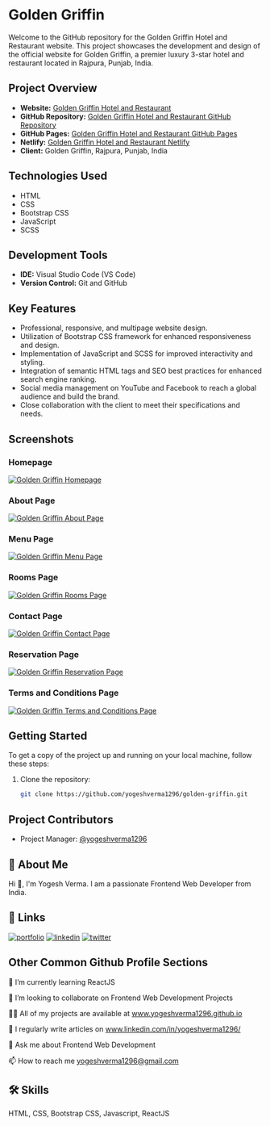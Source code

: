# Golden Griffin

Welcome to the GitHub repository for the Golden Griffin Hotel and Restaurant website. This project showcases the development and design of the official website for Golden Griffin, a premier luxury 3-star hotel and restaurant located in Rajpura, Punjab, India.

## Project Overview

- **Website:** [Golden Griffin Hotel and Restaurant](http://goldengriffin.in/)
- **GitHub Repository:** [Golden Griffin Hotel and Restaurant GitHub Repository](https://github.com/yogeshverma1296/goldengriffin)
- **GitHub Pages:** [Golden Griffin Hotel and Restaurant GitHub Pages](https://yogeshverma1296.github.io/goldengriffin)
- **Netlify:** [Golden Griffin Hotel and Restaurant Netlify](http://goldengriffin.netlify.app/)
- **Client:** Golden Griffin, Rajpura, Punjab, India

## Technologies Used

- HTML
- CSS
- Bootstrap CSS
- JavaScript
- SCSS

## Development Tools

- **IDE:** Visual Studio Code (VS Code)
- **Version Control:** Git and GitHub

## Key Features

- Professional, responsive, and multipage website design.
- Utilization of Bootstrap CSS framework for enhanced responsiveness and design.
- Implementation of JavaScript and SCSS for improved interactivity and styling.
- Integration of semantic HTML tags and SEO best practices for enhanced search engine ranking.
- Social media management on YouTube and Facebook to reach a global audience and build the brand.
- Close collaboration with the client to meet their specifications and needs.

## Screenshots
### Homepage
[![Golden Griffin Homepage](https://github.com/yogeshverma1296/goldengriffin/blob/main/readme/homepage.png?raw=true)](http://goldengriffin.in/)

### About Page
[![Golden Griffin About Page](https://github.com/yogeshverma1296/goldengriffin/blob/main/readme/about.png?raw=true)](http://goldengriffin.in/about)

### Menu Page
[![Golden Griffin Menu Page](https://github.com/yogeshverma1296/goldengriffin/blob/main/readme/menu.png?raw=true)](http://goldengriffin.in/menu)

### Rooms Page
[![Golden Griffin Rooms Page](https://github.com/yogeshverma1296/goldengriffin/blob/main/readme/rooms.png?raw=true)](https://goldengriffin.in/rooms)

### Contact Page
[![Golden Griffin Contact Page](https://github.com/yogeshverma1296/goldengriffin/blob/main/readme/contact.png?raw=true)](http://goldengriffin.in/contact)

### Reservation Page
[![Golden Griffin Reservation Page](https://github.com/yogeshverma1296/goldengriffin/blob/main/readme/reservation.png?raw=true)](http://goldengriffin.in/reservation)

### Terms and Conditions Page
[![Golden Griffin Terms and Conditions Page](https://github.com/yogeshverma1296/goldengriffin/blob/main/readme/terms-conditions.png?raw=true)](http://goldengriffin.in/termsandconditions)

## Getting Started

To get a copy of the project up and running on your local machine, follow these steps:

1. Clone the repository:

   ```bash
   git clone https://github.com/yogeshverma1296/golden-griffin.git


## Project Contributors

- Project Manager: [@yogeshverma1296](https://github.com/yogeshverma1296)

## 🚀 About Me
Hi 👋, I'm Yogesh Verma. I am a passionate Frontend Web Developer from India.


## 🔗 Links
[![portfolio](https://img.shields.io/badge/my_portfolio-000?style=for-the-badge&logo=ko-fi&logoColor=white)](https://yogeshverma1296.github.io/)
[![linkedin](https://img.shields.io/badge/linkedin-0A66C2?style=for-the-badge&logo=linkedin&logoColor=white)](https://www.linkedin.com/in/yogeshverma1296/)
[![twitter](https://img.shields.io/badge/twitter-1DA1F2?style=for-the-badge&logo=twitter&logoColor=white)](https://twitter.com/YogeshVerma1296)



## Other Common Github Profile Sections
🌱 I’m currently learning ReactJS

👯 I’m looking to collaborate on Frontend Web Development Projects

👨‍💻 All of my projects are available at www.yogeshverma1296.github.io

📝 I regularly write articles on www.linkedin.com/in/yogeshverma1296/

💬 Ask me about Frontend Web Development

📫 How to reach me yogeshverma1296@gmail.com


## 🛠 Skills
HTML, CSS, Bootstrap CSS, Javascript, ReactJS
